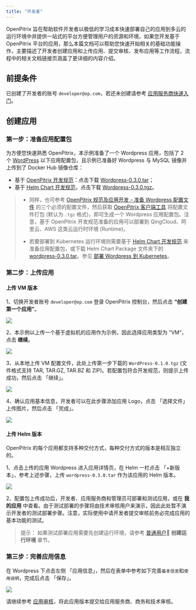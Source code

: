 ```yaml
---
title: "开发者"
---
```


OpenPitrix 旨在帮助软件开发者以极低的学习成本快速部署自己的应用到多云的运行环境中并提供一站式的平台方便管理用户的资源和环境，如果您开发基于 OpenPitrix 平台的应用，那么本篇文档可以帮助您快速开始相关的基础功能操作，主要描述了开发者创建应用和上传应用、提交审核、发布应用等工作流程，流程中的相关文档链接页涵盖了更详细的内容介绍。

## 前提条件

已创建了开发者的账号 `developer@op.com`，若还未创建请参考 [应用服务商快速入门](../developer-quick-start)。

## 创建应用

### 第一步：准备应用配置包

为方便您快速熟悉 OpenPitrix，本示例准备了一个 Wordpress 应用，包括了 2 个 [WordPress](https://wordpress.org)  以下应用配置包，且示例已准备好 Wordpress 与 MySQL 镜像并上传到了 Docker Hub 镜像仓库：


- 基于 [OpenPitrix 开发规范](../../developer-guide/openpitrix-specification)：点击下载 [Wordpress-0.3.0.tar](https://openpitrix.anybox.qingcloud.com/s/9iNpm77Z2RAOQFUQBSv1luQEHvWTEGdY?type=folder&id=527917)；
- 基于 [Helm Chart 开发规范](https://helm.sh/docs/)，点击下载 [Wordpress-0.3.0.tgz](https://openpitrix.anybox.qingcloud.com/s/9iNpm77Z2RAOQFUQBSv1luQEHvWTEGdY?type=folder&id=527923)。


> - 同样，也可参考 [OpenPitrix 规范及应用开发 - 准备 Wordpress 配置文件](../../developer-guide/openpitrix-developer-guide/#准备应用配置包) 的三个必须的配置文件，然后获取 [OpenPitrix 客户端工具](../../developer-guide/packaging-openpitrix-app/#准备-openpitrix-客户端工具) 将配置文件打包 (默认为 `.tgz` 格式)，即可生成一个 Wordpress 应用配置包。注意，基于 OpenPitrix 开发规范准备的应用可以部署到 QingCloud、阿里云、AWS 这类云运行时环境 (Runtime)。
>
> - 若要部署到 Kubernetes 运行环境则需要基于 [Helm Chart 开发规范](../../developer-guide/helm-specification) 来准备应用配置包，或下载 Helm Chart Package 文件夹下的 [wordpress-0.3.0.tar](https://openpitrix.anybox.qingcloud.com/s/9iNpm77Z2RAOQFUQBSv1luQEHvWTEGdY)。参见 [部署 Wordpress 到 Kubernetes](../../user-guide/deploying-app-on-k8s)。


### 第二步：上传应用

#### 上传 VM 版本 

1、切换开发者账号 `developer@op.com` 登录 OpenPitrix 控制台，然后点击 **“创建第一个应用”**。

![](https://pek3b.qingstor.com/kubesphere-docs/png/20190615090717.png)

2、本示例以上传一个基于虚拟机的应用作为示例，因此选择应用类型为 ”VM“，点击 **继续**。

![](https://pek3b.qingstor.com/kubesphere-docs/png/20190615090838.png)

3、从本地上传 VM 配置文件，此处上传第一步下载的 `WordPress-0.1.0.tgz` (文件格式支持 TAR, TAR.GZ, TAR.BZ 和 ZIP)。若配置包符合开发规范，则提示上传成功，然后点击 「继续」。

![](https://pek3b.qingstor.com/kubesphere-docs/png/20190616192044.png)

4、确认应用基本信息，开发者可以在此步骤添加应用 Logo，点击 「选择文件」 上传图片，然后点击 「完成」。

![](https://pek3b.qingstor.com/kubesphere-docs/png/20190615091507.png)

#### 上传 Helm 版本

OpenPitrix 的每个应用都支持多种交付方式，每种交付方式的版本是相互独立的。

1、点击上传的应用 Wordpress 进入应用详情页，在 Helm 一栏点击 「+新版本」，参考上述步骤，上传 `wordpress-0.3.0.tar` 作为该应用的 Helm 版本。

![](https://pek3b.qingstor.com/kubesphere-docs/png/20190616191037.png)

2、配置包上传成功后，开发者、应用服务商和管理员可部署和测试应用，或在 **我的应用** 中查看。由于测试部署的步骤将由技术审核用户来演示，因此此处暂不演示开发者的测试部署步骤。注意，实际使用中请开发者提交审核前务必完成应用的基本功能的测试。

>提示： 如果测试部署应用需要先创建运行环境，请参考 [普通用户](../regular-user-quick-start) **创建运行环境** 章节。

### 第三步：完善应用信息

在 Wordpress 下点击左侧 「应用信息」，然后在表单中参考如下完善`基本信息`和`使用说明`，完成后点击 「保存」。

![](https://pek3b.qingstor.com/kubesphere-docs/png/20190616193348.png)

请继续参考 [应用审核](../quick-start/app-review)，将此应用版本提交给应用服务商、商务和技术审核。



